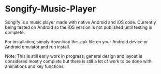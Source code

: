 # Songify-Music-Player
Songify is a music player made with native Android and iOS code. Currently being tested on Android so the iOS version is not published until testing is complete.

For installation, simply download the .apk file on your Android device or Android emulator and run install.

Note: This is still early work in progress, general design and layout is considered mostly complete but there is still a lot of work to be done with animations and key functions.
